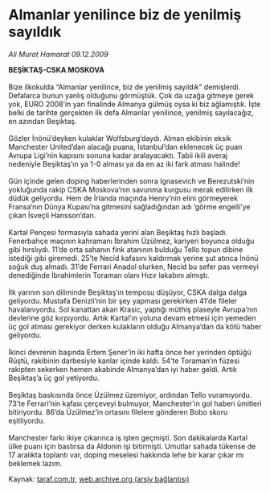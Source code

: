 # Almanlar yenilince biz de yenilmiş sayıldık

*Ali Murat Hamarat 09.12.2009*

<div class="yazi"><strong>BEŞİKTAŞ-CSKA MOSKOVA<br/></strong><br/>Bize ilkokulda “Almanlar yenilince, biz de yenilmiş sayıldık” demişlerdi. Defalarca bunun yanlış olduğunu görmüştük. Çok da uzağa gitmeye gerek yok, EURO 2008’in yarı finalinde Almanya gülmüş oysa ki biz ağlamıştık. İşte belki de tarihte gerçekten ilk defa Almanlar yenilince, yenilmiş sayılacağız, en azından Beşiktaş. <br/><br/>Gözler İnönü’deyken kulaklar Wolfsburg’daydı. Alman ekibinin eksik Manchester United’dan alacağı puana, İstanbul’dan eklenecek üç puan Avrupa Ligi’nin kapısını sonuna kadar aralayacaktı. Tabii ikili averaj nedeniyle Beşiktaş’ın ya 1-0 alması ya da en az iki fark atması halinde! <br/><br/>Gün içinde gelen doping haberlerinden sonra Ignasevich ve Berezutski’nin yokluğunda rakip CSKA Moskova’nın savunma kurgusu merak edilirken ilk düdük geliyordu. Hem de İrlanda maçında Henry’nin elini görmeyerek Fransa’nın Dünya Kupası’na gitmesini sağladığından adı ‘görme engelli’ye çıkan İsveçli Hansson’dan. <br/><br/>Kartal Pençesi formasıyla sahada yerini alan Beşiktaş hızlı başladı. Fenerbahçe maçının kahramanı İbrahim Üzülmez, kariyeri boyunca olduğu gibi hırslıydı. 11’de orta sahanın fink atanının bulduğu Tello topun dibine istediği gibi giremedi. 25’te Necid kafasını kaldırmak yerine şut atınca İnönü soğuk duş almadı. 31’de Ferrari Anadol olurken, Necid bu sefer pas vermeyi denediğinde İbrahimlerin Toraman olanı Hızır lakabını almıştı. <br/><br/>İlk yarının son diliminde Beşiktaş’ın temposu düşüyor, CSKA dalga dalga geliyordu. Mustafa Denizli’nin bir şey yapması gerekirken 41’de fileler havalanıyordu. Sol kanattan akan Krasic, yaptığı müthiş plaseyle Avrupa’nın devlerine göz kırpıyordu. Artık Kartal’ın yoluna devam etmesi için yemeden üç gol atması gerekiyor derken kulakların olduğu Almanya’dan da kötü haber geliyordu. <br/><br/>İkinci devrenin başında Ertem Şener’in iki hafta önce her yerinden öptüğü Rüştü, rakibinin darbesiyle kanlar içinde kaldı. 54’te Toraman’ın füzesi rakipten sekerken hemen akabinde Almanya’dan iyi haber geldi. Artık Beşiktaş’a üç gol yetiyordu. <br/><br/>Beşiktaş baskısında önce Üzülmez üzemiyor, ardından Tello vuramıyordu. 73’te Ferrari’nin kafası çerçeveyi bulmuyor, Manchester’ın gol haberi ümitleri bitiriyordu. 86’da Üzülmez’in ortasını filelere gönderen Bobo skoru eşitliyordu. <br/><br/>Manchester farkı ikiye çıkarınca iş işten geçmişti. Son dakikalarda Kartal ülke puanı için bastırsa da Aldonin işi bitirmişti. Umutlar sahada tükense de 17 aralıkta toplantı var, doping meselesi hakkında lehe bir karar çıkar mı beklemek lazım.
              </div>

Kaynak: [taraf.com.tr](http://www.taraf.com.tr:80/makale/8946.htm), [web.archive.org (arşiv bağlantısı)](http://web.archive.org/web/20100314213946/http://www.taraf.com.tr:80/makale/8946.htm)
